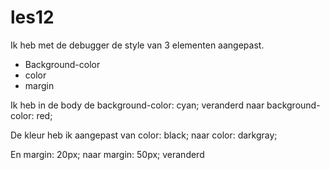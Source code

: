 # les12
Ik heb met de debugger de style van 3 elementen aangepast.
- Background-color
- color
- margin

Ik heb in de body de background-color: cyan; veranderd naar background-color: red;

De kleur heb ik aangepast van color: black; naar color: darkgray;

En margin: 20px; naar margin: 50px; veranderd
